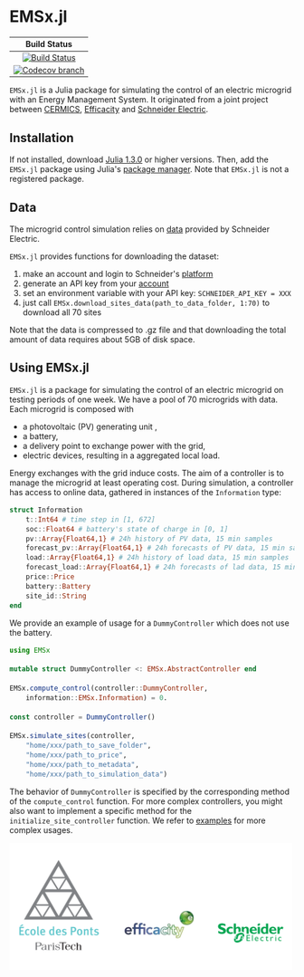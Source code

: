 
# EMSx.jl
| **Build Status** |
|:----------------:|
| [![Build Status][build-img]][build-url] | 
| [![Codecov branch][codecov-img]][codecov-url] |

[build-img]: https://travis-ci.org/adrien-le-franc/EMSx.jl.svg?branch=master
[build-url]: https://travis-ci.org/adrien-le-franc/EMSx.jl
[codecov-img]: https://codecov.io/gh/adrien-le-franc/EMSx.jl/branch/master/graph/badge.svg
[codecov-url]: https://codecov.io/gh/adrien-le-franc/EMSx.jl

`EMSx.jl` is a Julia package for simulating the control of an electric microgrid with an Energy Management System. It originated from a joint project between [CERMICS](https://cermics-lab.enpc.fr/), [Efficacity](https://www.efficacity.com/) and [Schneider Electric](https://www.se.com/fr/fr/).

## Installation
If not installed, download [Julia 1.3.0](https://julialang.org/downloads/) or higher versions. 
Then, add the `EMSx.jl` package using Julia's [package manager](https://julialang.github.io/Pkg.jl/v1/managing-packages/). Note that `EMSx.jl` is not a registered package.

## Data
The microgrid control simulation relies on [data](https://shop.exchange.se.com/apps/52535/microgrid-energy-management-benchmark#!overview) provided by Schneider Electric. 

`EMSx.jl` provides functions for downloading the dataset:

1. make an account and login to Schneider's [platform](https://data.exchange.se.com)
2. generate an API key from your [account](https://data.exchange.se.com/account/api-keys/)
3. set an environment variable with your API key: `SCHNEIDER_API_KEY = XXX` 
4. just call `EMSx.download_sites_data(path_to_data_folder, 1:70)` to download all 70 sites

Note that the data is compressed to .gz file and that downloading the total amount of data requires about 5GB of disk space.

## Using EMSx.jl
`EMSx.jl` is a package for simulating the control of an electric microgrid on testing periods of one week. We have a pool of 70 microgrids with data. Each microgrid is composed with 

* a photovoltaic (PV) generating unit ,
* a battery,
* a delivery point to exchange power with the grid,
* electric devices, resulting in a aggregated local load.

Energy exchanges with the grid induce costs. The aim of a controller is to manage the microgrid at least operating cost. During simulation, a controller has access to online data, gathered in instances of the `Information` type:

```julia
struct Information
	t::Int64 # time step in [1, 672]
	soc::Float64 # battery's state of charge in [0, 1]
	pv::Array{Float64,1} # 24h history of PV data, 15 min samples 
	forecast_pv::Array{Float64,1} # 24h forecasts of PV data, 15 min samples
	load::Array{Float64,1} # 24h history of load data, 15 min samples
	forecast_load::Array{Float64,1} # 24h forecasts of lad data, 15 min samples
	price::Price
	battery::Battery
	site_id::String
end
```
 We provide an example of usage for a `DummyController` which does not use the battery.
```julia
using EMSx

mutable struct DummyController <: EMSx.AbstractController end

EMSx.compute_control(controller::DummyController, 
	information::EMSx.Information) = 0.

const controller = DummyController()

EMSx.simulate_sites(controller,
	"home/xxx/path_to_save_folder",
	"home/xxx/path_to_price",
	"home/xxx/path_to_metadata",
	"home/xxx/path_to_simulation_data")
```
The behavior of `DummyController` is specified by the corresponding method of the `compute_control` function. For more complex controllers, you might also want to implement a specific method for the
`initialize_site_controller` function. We refer to [examples](https://github.com/adrien-le-franc/EMSx.jl/tree/master/examples) for more complex usages.

<img src="docs/logos.png" width="500" />